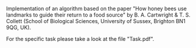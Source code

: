 Implementation of an algorithm based on the paper "How honey bees use landmarks to guide their return to a food source" by B. A. Cartwright & T. S. Collett (School of Biological Sciences, University of Sussex, Brighton BN1 9QG, UK).

For the specific task please take a look at the file "Task.pdf".